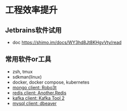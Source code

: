 # 工程效率提升

## Jetbrains软件试用

- doc https://shimo.im/docs/WY3hd8Jt8KHgvVty/read


## 常用软件or工具

- zsh, tmux
- sdkman(linux)
- docker, docker compose, kubernetes
- [mongo client: Robo3t](https://robomongo.org/download)
- [redis client: Another.Redis](https://github.com/qishibo/AnotherRedisDesktopManager)
- [kafka client: Kafka Tool 2](https://www.kafkatool.com/) 
- [mysql client: dbeaver](https://github.com/dbeaver/dbeaver) 